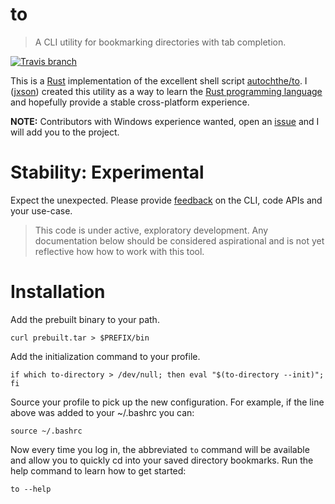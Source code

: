 # to

> A CLI utility for bookmarking directories with tab completion.

[![Travis branch][travis-badge]][travis-url]

[travis-badge]: https://img.shields.io/travis/jxson/to-directory/master.svg?style=flat-square
[travis-url]: https://travis-ci.org/jxson/to-directory


This is a [Rust] implementation of the excellent shell script [autochthe/to]. I ([jxson]) created this utility as a way to learn the [Rust programming language][Rust] and hopefully provide a stable cross-platform experience.

**NOTE:** Contributors with Windows experience wanted, open an [issue] and I will add you to the project.

# Stability: Experimental

Expect the unexpected. Please provide [feedback][issue] on the CLI, code APIs and your use-case.

> This code is under active, exploratory development. Any documentation below should be considered aspirational and is not yet reflective how how to work with this tool.

# Installation

Add the prebuilt binary to your path.

    curl prebuilt.tar > $PREFIX/bin

Add the initialization command to your profile.

    if which to-directory > /dev/null; then eval "$(to-directory --init)"; fi

Source your profile to pick up the new configuration. For example, if the line above was added to your ~/.bashrc you can:

    source ~/.bashrc

Now every time you log in, the abbreviated `to` command will be available and allow you to quickly cd into your saved directory bookmarks. Run the help command to learn how to get started:

    to --help

[autochthe/to]: https://github.com/autochthe/to
[jxson]: https://twitter.com/jxson
[Rust]: https://www.rust-lang.org
[issue]: https://github.com/jxson/to-directory/issues/new
